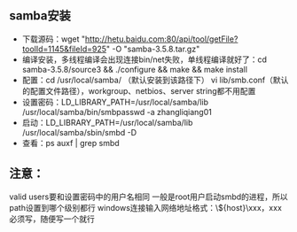 ## samba安装

* 下载源码：wget "http://hetu.baidu.com:80/api/tool/getFile?toolId=1145&fileId=925" -O "samba-3.5.8.tar.gz" 
* 编译安装，多线程编译会出现连接bin/net失败，单线程编译就好了：cd samba-3.5.8/source3 && ./configure && make && make install
* 配置：cd /usr/local/samba/ （默认安装到该路径下）
vi lib/smb.conf（默认的配置文件路径），workgroup、netbios、server string都不用配置
* 设置密码：LD_LIBRARY_PATH=/usr/local/samba/lib /usr/local/samba/bin/smbpasswd -a zhangliqiang01
* 启动：LD_LIBRARY_PATH=/usr/local/samba/lib /usr/local/samba/sbin/smbd -D
* 查看：ps auxf | grep smbd

## 注意：

valid users要和设置密码中的用户名相同
一般是root用户启动smbd的进程，所以path设置到哪个级别都行
windows连接输入网络地址格式：\\${host}\xxx，xxx必须写，随便写一个就行